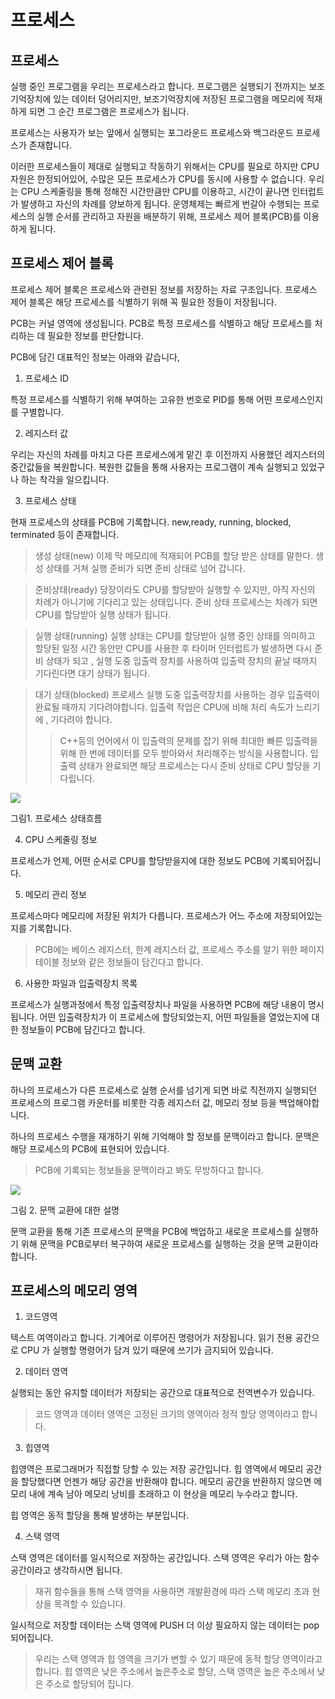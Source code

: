 # 프로세스


## 프로세스

실행 중인 프로그램을 우리는 프로세스라고 합니다. 프로그램은 실행되기 전까지는 보조기억장치에 있는 데이터 덩어리지만, 보조기억장치에 저장된 프로그램을 메모리에 적재하게 되면 그 순간 프로그램은 프로세스가 됩니다.

프로세스는 사용자가 보는 앞에서 실행되는 포그라운드 프로세스와 백그라운드 프로세스가 존재합니다.

이러한 프로세스들이 제대로 실행되고 작동하기 위해서는 CPU를 필요로 하지만 CPU 자원은 한정되어있어, 수많은 모든 프로세스가 CPU를 동시에 사용할 수 없습니다. 우리는 CPU 스케줄링을 통해 정해진 시간만큼만 CPU를 이용하고, 시간이 끝나면 인터럽트가 발생하고 자신의 차례를 양보하게 됩니다. 운영체제는 빠르게 번갈아 수행되는 프로세스의 실행 순서를 관리하고 자원을 배분하기 위해, 프로세스 제어 블록(PCB)를 이용하게 됩니다. 

## 프로세스 제어 블록

프로세스 제어 블록은 프로세스와 관련된 정보를 저장하는 자료 구조입니다. 프로세스 제어 블록은 해당 프로세스를 식별하기 위해 꼭 필요한 정들이 저장됩니다.


PCB는 커널 영역에 생성됩니다. PCB로 특정 프로세스를 식별하고 해당 프로세스를 처리하는 데 필요한 정보를 판단합니다.

PCB에 담긴 대표적인 정보는 아래와 같습니다,

1. 프로세스 ID

특정 프로세스를 식별하기 위해 부여하는 고유한 번호로 PID를 통해 어떤 프로세스인지를 구별합니다.


2. 레지스터 값

우리는 자신의 차례를 마치고 다른 프로세스에게 맡긴 후 이전까지 사용했던 레지스터의 중간값들을 복원합니다. 복원한 값들을 통해 사용자는 프로그램이 계속 실행되고 있었구나 하는 착각을 일으킵니다.

3. 프로세스 상태

현재 프로세스의 상태를 PCB에 기록합니다. new,ready, running, blocked, terminated 등이 존재합니다.

> 생성 상태(new)
> 이제 막 메모리에 적재되어 PCB를 할당 받은 상태를 말한다. 생성 상태를 거쳐 실행 준비가 되면 준비 상태로 넘어 갑니다.

> 준비상태(ready)
> 당장이라도 CPU를 할당받아 실행할 수 있지만, 아직 자신의 차례가 아니기에 기다리고 있는 상태입니다. 준비 상태 프로세스는 차례가 되면 CPU를 할당받아 실행 상태가 됩니다.

> 실행 상태(running)
> 실행 상태는 CPU를 할당받아 실행 중인 상태를 의미하고 할당된 일정 시간 동안만 CPU를 사용한 후 타이머 인터럽트가 발생하면 다시 준비 상태가 되고 , 실행 도중 입출력 장치를 사용하여 입출력 장치의 끝날 때까지 기다린다면 대기 상태가 됩니다.

> 대기 상태(blocked)
> 프로세스 실행 도중 입출력장치를 사용하는 경우 입출력이 완료될 때까지 기다려야합니다. 입출력 작업은 CPU에 비해 처리 속도가 느리기에 , 기다려야 합니다. 
> > C++등의 언어에서 이 입출력의 문제를 잡기 위해 최대한 빠른 입출력을 위해 한 번에 데이터를 모두 받아와서 처리해주는 방식을 사용합니다.
> 입출력 상태가 완료되면 해당 프로세스는 다시 준비 상태로 CPU 할당을 기다립니다.


<img src = "https://oopy.lazyrockets.com/api/v2/notion/image?src=https%3A%2F%2Fs3-us-west-2.amazonaws.com%2Fsecure.notion-static.com%2Fcb86cd35-75fe-49ab-9560-bd946f546aac%2FUntitled.png&blockId=b7d63fad-63a7-4146-8ca7-d601a5aced8e">

그림1. 프로세스 상태흐름




4. CPU 스케줄링 정보

프로세스가 언제, 어떤 순서로 CPU를 할당받을지에 대한 정보도 PCB에 기록되어집니다.

5. 메모리 관리 정보

프로세스마다 메모리에 저장된 위치가 다릅니다. 프로세스가 어느 주소에 저장되어있는지를 기록합니다. 

> PCB에는 베이스 레지스터, 한계 레지스터 값, 프로세스 주소를 알기 위한 페이지 테이블 정보와 같은 정보들이 담긴다고 합니다. 

6. 사용한 파일과 입출력장치 목록

프로세스가 실행과정에서 특정 입출력장치나 파일을 사용하면 PCB에 해당 내용이 명시됩니다. 어떤 입출력장치가 이 프로세스에 할당되었는지, 어떤 파일들을 열었는지에 대한 정보들이 PCB에 담긴다고 합니다.


## 문맥 교환 

하나의 프로세스가 다른 프로세스로 실행 순서를 넘기게 되면 바로 직전까지 실행되던 프로세스의 프로그램 카운터를 비롯한 각종 레지스터 값, 메모리 정보 등을 백업해야합니다.

하나의 프로세스 수행을 재개하기 위해 기억해야 할 정보를 문맥이라고 합니다. 문맥은 해당 프로세스의 PCB에 표현되어 있습니다.

> PCB에 기록되는 정보들을 문맥이라고 봐도 무방하다고 합니다.





<img src="https://hoyeonkim795.github.io/assets/img/pcb/KakaoTalk_20210216_143713190.jpg">

그림 2. 문맥 교환에 대한 설명 


문맥 교환을 통해 기존 프로세스의 문맥을 PCB에 백업하고 새로운 프로세스를 실행하기 위해 문맥을 PCB로부터 복구하여 새로운 프로세스를 실행하는 것을 문맥 교환이라 합니다.




## 프로세스의 메모리 영역


1. 코드영역

텍스트 여역이라고 합니다. 기계어로 이루어진 명령어가 저장됩니다. 읽기 전용 공간으로 CPU 가 실행할 명령어가 담겨 있기 때문에 쓰기가 금지되어 있습니다.


2. 데이터 영역

실행되는 동안 유지할 데이터가 저장되는 공간으로 대표적으로 전역변수가 있습니다.


> 코드 영역과 데이터 영역은 고정된 크기의 영역이라 정적 할당 영역이라고 합니다.

3. 힙영역

힙영역은 프로그래머가 직접할 당할 수 있는 저장 공간입니다. 힙 영역에서 메모리 공간을 할당했다면 언젠가 해당 공간을 반환해야 합니다. 메모리 공간을 반환하지 않으면 메모리 내에 계속 남아 메모리 낭비를 초래하고 이 현상을 메모리 누수라고 합니다. 

힙 영역은 동적 할당을 통해 발생하는 부분입니다.


4. 스택 영역

스택 영역은 데이터를 일시적으로 저장하는 공간입니다. 스택 영역은 우리가 아는 함수 공간이라고 생각하시면 됩니다. 

> 재귀 함수들을 통해 스택 영역을 사용하면 개발환경에 따라 스택 메모리 초과 현상을 목격할 수 있습니다.

일시적으로 저장할 데이터는 스택 영역에 PUSH 더 이상 필요하지 않는 데이터는 pop되어집니다.

> 우리는 스택 영역과 힙 영역을 크기가 변할 수 있기 때문에 동적 할당 영역이라고 합니다. 힙 영역은 낮은 주소에서 높은주소로 할당, 스택 영역은 높은 주소에서 낮은 주소로 할당되어 집니다.

